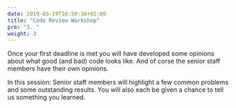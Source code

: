 ```yaml
---
date: 2019-03-19T16:50:16+02:00
title: "Code Review Workshop"
pre: "3. "
weight: 3
---
```


Once your first deadline is met you will have developed some opinions about what good (and bad) code looks like. And of corse the senior staff members have their own opinions.

In this session: Senior staff members will highlight a few common problems and some outstanding results. You will also each be given a chance to tell us something you learned.
